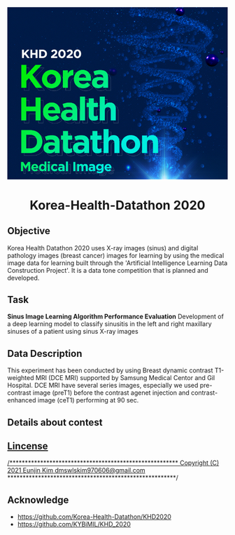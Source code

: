 
<div align="center">
  <img src="./img/img1.jpg" width=530>
</div>

<h1 align="center">
    <p> Korea-Health-Datathon 2020</p>
</h1>

## Objective 
Korea Health Datathon 2020 uses X-ray images (sinus) and digital pathology images (breast cancer) images for learning by using the medical image data for learning built through the 'Artificial Intelligence Learning Data Construction Project'. It is a data tone competition that is planned and developed.

## Task 
**Sinus Image Learning Algorithm Performance Evaluation**
Development of a deep learning model to classify sinusitis in the left and right maxillary sinuses of a patient using sinus X-ray images

## Data Description
This experiment has been conducted by using Breast dynamic contrast T1-weighted MRI (DCE MRI) supported by Samsung Medical Centor and Gil Hospital. DCE MRI have several series images, especially we used pre-contrast image (preT1) before the contrast agenet injection and contrast-enhanced image (ceT1) performing at 90 sec.

## Details about contest
<a href="./img/KHD_2020_PNS.pdf">

## Lincense
/*******************************************************
Copyright (C) 2021 Eunjin Kim dmswlskim970606@gmail.com 
*******************************************************/

## Acknowledge
- https://github.com/Korea-Health-Datathon/KHD2020
- https://github.com/KYBiMIL/KHD_2020
